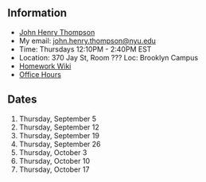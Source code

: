 ## Information

- [John Henry Thompson](http://johnhenrythompson.com)
- My email: john.henry.thompson@nyu.edu
- Time: Thursdays 12:10PM - 2:40PM EST
- Location: 370 Jay St, Room ??? Loc: Brooklyn Campus
- [Homework Wiki](https://github.com/ITPNYU/ICM-2024-Code/wiki/Homework-John-Henry-02)
- [Office Hours](https://calendar.google.com/calendar/u/0/selfsched?sstoken=UUdFT1BmNTVfLW5BfGRlZmF1bHR8YmZmMzM3NDFjYjFmMGE4NDI1YTFlNWEzNGQwMGY3NTk)

## Dates

1. Thursday, September 5
2. Thursday, September 12
3. Thursday, September 19
4. Thursday, September 26
5. Thursday, October 3
6. Thursday, October 10
7. Thursday, October 17
